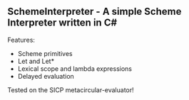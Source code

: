 SchemeInterpreter - A simple Scheme Interpreter written in C#
------------------------------------------------------------


Features:

+ Scheme primitives
+ Let and Let*
+ Lexical scope and lambda expressions
+ Delayed evaluation


Tested on the SICP metacircular-evaluator!
